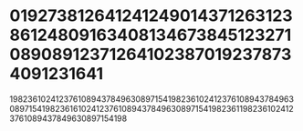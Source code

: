 # 01927381264124124901437126312386124809163408134673845123271089089123712641023870192378734091231641
1982361024123761089437849630897154198236102412376108943784963089715419823616102412376108943784963089715419823611982361024123761089437849630897154198
